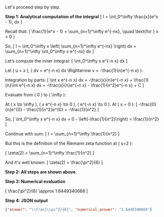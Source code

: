 Let's proceed step by step.

**Step 1: Analytical computation of the integral**
\[
I = \int_0^\infty \frac{x}{e^x - 1}\, dx
\]

Recall that:
\[
\frac{1}{e^x - 1} = \sum_{n=1}^\infty e^{-nx}, \quad \text{for } x > 0
\]

So,
\[
I = \int_0^\infty x \left( \sum_{n=1}^\infty e^{-nx} \right) dx = \sum_{n=1}^\infty \int_0^\infty x e^{-nx} dx
\]

Let’s compute the inner integral:
\[
\int_0^\infty x e^{-n x} dx
\]

Let \( u = x \), \( dv = e^{-n x} dx \Rightarrow v = -\frac{1}{n}e^{-n x} \):

Integration by parts:
\[
\int x e^{-n x} dx = -\frac{x}{n}e^{-n x} + \frac{1}{n}\int e^{-n x} dx
= -\frac{x}{n}e^{-n x} - \frac{1}{n^2}e^{-n x} + C
\]

Evaluate from \( 0 \) to \( \infty \):

At \( x \to \infty \), \( x e^{-n x} \to 0 \), \( e^{-n x} \to 0 \).
At \( x = 0 \):
\[
-\frac{0}{n}e^{0} - \frac{1}{n^2}e^{0} = -\frac{1}{n^2}
\]

So,
\[
\int_0^\infty x e^{-n x} dx = 0 - \left(-\frac{1}{n^2}\right) = \frac{1}{n^2}
\]

Continue with sum:
\[
I = \sum_{n=1}^\infty \frac{1}{n^2}
\]

But this is the definition of the Riemann zeta function at \( s=2 \):

\[
\zeta(2) = \sum_{n=1}^\infty \frac{1}{n^2}
\]

And it's well known:
\[
\zeta(2) = \frac{\pi^2}{6}
\]

**Step 2: All steps are shown above.**

**Step 3: Numerical evaluation**

\[
\frac{\pi^2}{6} \approx 1.6449340668
\]

**Step 4: JSON output**

```json
{"answer": "\\frac{\\pi^2}{6}", "numerical_answer": "1.6449340668"}
```